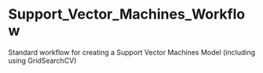 # Support_Vector_Machines_Workflow
Standard workflow for creating a Support Vector Machines Model (including using GridSearchCV)
